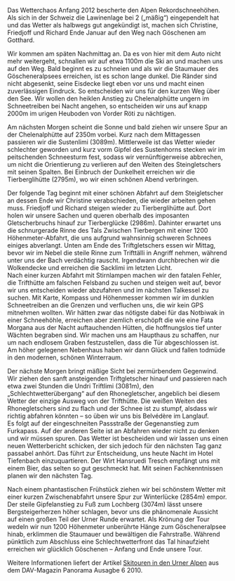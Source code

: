 Das Wetterchaos Anfang 2012 bescherte den Alpen Rekordschneehöhen. Als sich in der Schweiz die Lawinenlage bei 2 („mäßig“) eingependelt hat und das Wetter als halbwegs gut angekündigt ist, machen sich Christine, Friedjoff und Richard Ende Januar auf den Weg nach Göschenen am Gotthard.

Wir kommen am späten Nachmittag an. Da es von hier mit dem Auto nicht mehr weitergeht, schnallen wir auf etwa 1100m die Ski an und machen uns auf den Weg. Bald beginnt es zu schneien und als wir die Staumauer des Göscheneralpsees erreichen, ist es schon lange dunkel. Die Ränder sind nicht abgesenkt, seine Eisdecke liegt eben vor uns und macht einen zuverlässigen Eindruck. So entscheiden wir uns für den kurzen Weg über den See. Wir wollen den heiklen Anstieg zu Chelenalphütte ungern im Schneetreiben bei Nacht angehen, so entscheiden wir uns auf knapp 2000m im urigen Heuboden von Vorder Röti zu nächtigen. 

Am nächsten Morgen scheint die Sonne und bald ziehen wir unsere Spur an der Chelenalphütte auf 2350m vorbei. Kurz nach dem Mittagessen passieren wir die Sustenlimi (3089m). Mittlerweile ist das Wetter wieder schlechter geworden und kurz vorm Gipfel des Sustenhorns stecken wir im peitschenden Schneesturm fest, sodass wir vernünftigerweise abbrechen, um nicht die Orientierung zu verlieren auf den Weiten des Steingletschers mit seinen Spalten. Bei Einbruch der Dunkelheit erreichen wir die Tierberglihütte (2795m), wo wir einen schönen Abend verbringen.

Der folgende Tag beginnt mit einer schönen Abfahrt auf dem Steigletscher an dessen Ende wir Christine verabschieden, die wieder arbeiten gehen muss. Friedjoff und Richard steigen wieder zu Tierberglihütte auf. Dort holen wir unsere Sachen und queren oberhalb des imposanten Gletscherbruchs hinauf zur Tierberglücke (2986m). Dahinter erwartet uns die schnurgerade Rinne des Tals Zwischen Tierbergen mit einer 1200 Höhenmeter-Abfahrt, die uns aufgrund wahnsinnig schweren Schnees einiges abverlangt. Unten am Ende des Triftgletschers essen wir Mittag, bevor wir im Nebel die steile Rinne zum Trifttälli in Angriff nehmen, während unter uns der Bach verdächtig rauscht. Irgendwann durchbrechen wir die Wolkendecke und erreichen die Sacklimi im letzten Licht.  
Nach einer kurzen Abfahrt mit Stirnlampen machen wir den fatalen Fehler, die Trifthütte am falschen Felsband zu suchen und steigen weit auf, bevor wir uns entscheiden wieder abzufahren und im nächsten Talkessel zu suchen. Mit Karte, Kompass und Höhenmesser kommen wir im dunklen Schneetreiben an die Grenzen und verfluchen uns, die wir kein GPS mitnehmen wollten. Wir hätten zwar das nötigste dabei für das Notbiwak in einer Schneehöhle, erreichen aber ziemlich erschöpft die wie eine Fata Morgana aus der Nacht auftauchenden Hütten, die hoffnungslos tief unter Wächten begraben sind. Wir machen uns am Haupthaus zu schaffen, nur um nach endlosem Graben festzustellen, dass die Tür abgeschlossen ist. Am höher gelegenen Nebenhaus haben wir dann Glück und fallen todmüde in den modernen, schönen Winterraum. 

Der nächste Morgen bringt mäßige Sicht bei zermürbendem Gegenwind. Wir ziehen den sanft ansteigenden Triftgletscher hinauf und passieren nach etwa zwei Stunden die Undri Triftlimi (3081m), den „Schlechtwetterübergang“ auf den Rhonegletscher, angeblich bei diesem Wetter der einzige Ausweg von der Trifthütte. Die weißen Weiten des Rhonegletschers sind zu flach und der Schnee ist zu stumpf, alsdass wir richtig abfahren könnten – so üben wir uns bis Belvédère im Langlauf.  
Es folgt auf der eingeschneiten Passstraße der Gegenanstieg zum Furkapass. Auf der anderen Seite ist an Abfahren wieder nicht zu denken und wir müssen spuren. Das Wetter ist bescheiden und wir lassen uns einen neuen Wetterbericht schicken, der sich jedoch für den nächsten Tag ganz passabel anhört. Das führt zur Entscheidung, uns heute Nacht im Hotel Tiefenbach einzuquartieren. Der Wirt Hansruedi Tresch empfängt uns mit einem Bier, das selten so gut geschmeckt hat. Mit seinen Fachkenntnissen planen wir den nächsten Tag.

Nach einem phantastischen Frühstück ziehen wir bei schönstem Wetter mit einer kurzen Zwischenabfahrt unsere Spur zur Winterlücke (2854m) empor. Der steile Gipfelanstieg zu Fuß zum Lochberg (3074m) lässt unsere Bergsteigerherzen höher schlagen, bevor uns die phänomenale Aussicht auf einen großen Teil der Urner Runde erwartet. 
Als Krönung der Tour wedeln wir nun 1200 Höhenmeter unberührte Hänge zum Göscheneralpsee hinab, erklimmen die Staumauer und bewältigen die Fahrstraße. Während pünktlich zum Abschluss eine Schlechtwetterfront das Tal hinaufzieht erreichen wir glücklich Göschenen – Anfang und Ende unsere Tour. 

Weitere Informationen liefert der Artikel [Skitouren in den Urner Alpen]( http://www.alpenverein.de/chameleon/outbox/public/10150/unt1_16970.pdf) aus dem DAV-Magazin Panorama Ausagbe 6 2010.
